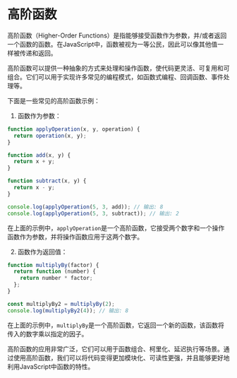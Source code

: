 # 高阶函数

高阶函数（Higher-Order Functions）是指能够接受函数作为参数，并/或者返回一个函数的函数。在JavaScript中，函数被视为一等公民，因此可以像其他值一样被传递和返回。

高阶函数可以提供一种抽象的方式来处理和操作函数，使代码更灵活、可复用和可组合。它们可以用于实现许多常见的编程模式，如函数式编程、回调函数、事件处理等。

下面是一些常见的高阶函数示例：

1. 函数作为参数：

```javascript
function applyOperation(x, y, operation) {
  return operation(x, y);
}

function add(x, y) {
  return x + y;
}

function subtract(x, y) {
  return x - y;
}

console.log(applyOperation(5, 3, add)); // 输出: 8
console.log(applyOperation(5, 3, subtract)); // 输出: 2
```

在上面的示例中，`applyOperation`是一个高阶函数，它接受两个数字和一个操作函数作为参数，并将操作函数应用于这两个数字。

2. 函数作为返回值：

```javascript
function multiplyBy(factor) {
  return function (number) {
    return number * factor;
  };
}

const multiplyBy2 = multiplyBy(2);
console.log(multiplyBy2(4)); // 输出: 8
```

在上面的示例中，`multiplyBy`是一个高阶函数，它返回一个新的函数，该函数将传入的数字乘以指定的因子。

高阶函数的应用非常广泛，它们可以用于函数组合、柯里化、延迟执行等场景。通过使用高阶函数，我们可以将代码变得更加模块化、可读性更强，并且能够更好地利用JavaScript中函数的特性。
